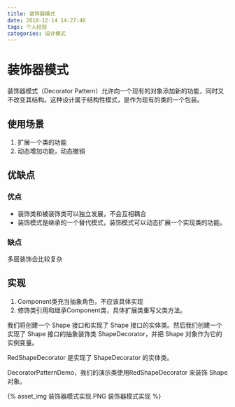 ```yaml
---
title: 装饰器模式
date: 2018-12-14 14:27:40
tags: 个人经验
categories: 设计模式
---
```


# 装饰器模式

装饰器模式（Decorator Pattern）允许向一个现有的对象添加新的功能，同时又不改变其结构。这种设计属于结构性模式，是作为现有的类的一个包装。  

## 使用场景

1. 扩展一个类的功能
2. 动态增加功能，动态撤销

## 优缺点

### 优点

* 装饰类和被装饰类可以独立发展，不会互相耦合
* 装饰模式是继承的一个替代模式，装饰模式可以动态扩展一个实现类的功能。  

### 缺点

多层装饰会比较复杂

## 实现

1. Component类充当抽象角色，不应该具体实现
2. 修饰类引用和继承Component类，具体扩展类重写父类方法。

我们将创建一个 Shape 接口和实现了 Shape 接口的实体类。然后我们创建一个实现了 Shape 接口的抽象装饰类 ShapeDecorator，并把 Shape 对象作为它的实例变量。  

RedShapeDecorator 是实现了 ShapeDecorator 的实体类。  

DecoratorPatternDemo，我们的演示类使用RedShapeDecorator 来装饰 Shape 对象。  

{% asset_img 装饰器模式实现.PNG 装饰器模式实现 %}